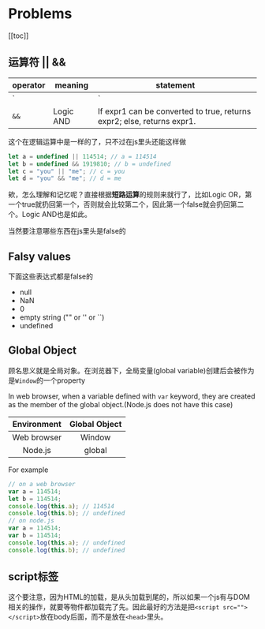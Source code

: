 # Problems

[[toc]]

## 运算符 || &&

|operator|meaning|statement|
|--|--|--|
| `||` |Logic OR| If expr1 can be converted to true, returns expr1; else, returns expr2.|
| `&&` |Logic AND| If expr1 can be converted to true, returns expr2; else, returns expr1.|

这个在逻辑运算中是一样的了，只不过在js里头还能这样做

``` javascript
let a = undefined || 114514; // a = 114514
let b = undefined && 1919810; // b = undefined
let c = "you" || "me"; // c = you
let d = "you" && "me"; // d = me
```

欸，怎么理解和记忆呢？直接根据**短路运算**的规则来就行了，比如Logic OR，第一个true就扔回第一个，否则就会比较第二个，因此第一个false就会扔回第二个。Logic AND也是如此。

当然要注意哪些东西在js里头是false的

## Falsy values

下面这些表达式都是false的

- null
- NaN
- 0
- empty string ("" or '' or ``)
- undefined

## Global Object

顾名思义就是全局对象。在浏览器下，全局变量(global variable)创建后会被作为是`Window`的一个property

In web browser, when a variable defined with `var` keyword, they are created as the member of the global object.(Node.js does not have this case)

|Environment|Global Object|
|:---:|:---:|
|Web browser|Window|
|Node.js|global|

For example

``` javascript
// on a web browser
var a = 114514;
let b = 114514;
console.log(this.a); // 114514
console.log(this.b); // undefined
// on node.js
var a = 114514;
var b = 114514;
console.log(this.a); // undefined
console.log(this.b); // undefined
```

## script标签

这个要注意，因为HTML的加载，是从头加载到尾的，所以如果一个js有与DOM相关的操作，就要等物件都加载完了先。因此最好的方法是把`<script src=""></script>`放在body后面，而不是放在`<head>`里头。
